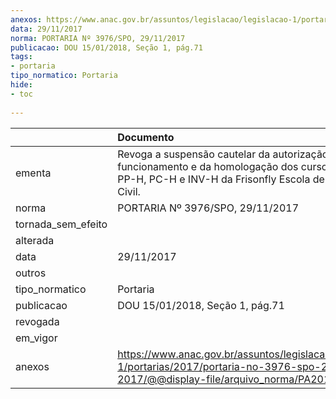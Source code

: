 ```yaml
---
anexos: https://www.anac.gov.br/assuntos/legislacao/legislacao-1/portarias/2017/portaria-no-3976-spo-29-11-2017/@@display-file/arquivo_norma/PA2017-3976.pdf
data: 29/11/2017
norma: PORTARIA Nº 3976/SPO, 29/11/2017
publicacao: DOU 15/01/2018, Seção 1, pág.71
tags:
- portaria
tipo_normatico: Portaria
hide: 
- toc 
 
---
```


|                    | Documento                                                                                                                                                      |
|:-------------------|:---------------------------------------------------------------------------------------------------------------------------------------------------------------|
| ementa             | Revoga a suspensão cautelar da autorização para funcionamento e da homologação dos cursos práticos de PP-H, PC-H e INV-H da Frisonfly Escola de Aviação Civil. |
| norma              | PORTARIA Nº 3976/SPO, 29/11/2017                                                                                                                               |
| tornada_sem_efeito |                                                                                                                                                                |
| alterada           |                                                                                                                                                                |
| data               | 29/11/2017                                                                                                                                                     |
| outros             |                                                                                                                                                                |
| tipo_normatico     | Portaria                                                                                                                                                       |
| publicacao         | DOU 15/01/2018, Seção 1, pág.71                                                                                                                                |
| revogada           |                                                                                                                                                                |
| em_vigor           |                                                                                                                                                                |
| anexos             | https://www.anac.gov.br/assuntos/legislacao/legislacao-1/portarias/2017/portaria-no-3976-spo-29-11-2017/@@display-file/arquivo_norma/PA2017-3976.pdf           |